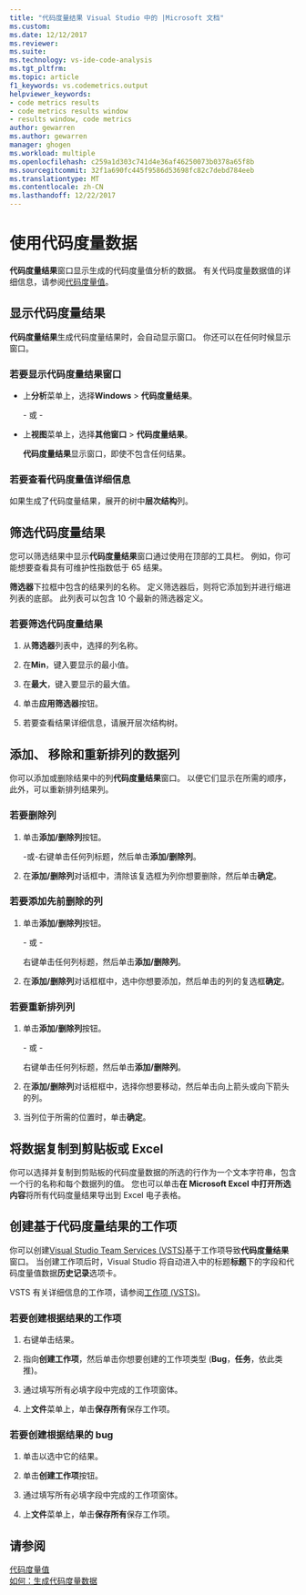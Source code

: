 ```yaml
---
title: "代码度量结果 Visual Studio 中的 |Microsoft 文档"
ms.custom: 
ms.date: 12/12/2017
ms.reviewer: 
ms.suite: 
ms.technology: vs-ide-code-analysis
ms.tgt_pltfrm: 
ms.topic: article
f1_keywords: vs.codemetrics.output
helpviewer_keywords:
- code metrics results
- code metrics results window
- results window, code metrics
author: gewarren
ms.author: gewarren
manager: ghogen
ms.workload: multiple
ms.openlocfilehash: c259a1d303c741d4e36af46250073b0378a65f8b
ms.sourcegitcommit: 32f1a690fc445f9586d53698fc82c7debd784eeb
ms.translationtype: MT
ms.contentlocale: zh-CN
ms.lasthandoff: 12/22/2017
---
```

# <a name="working-with-code-metrics-data"></a>使用代码度量数据

**代码度量结果**窗口显示生成的代码度量值分析的数据。 有关代码度量数据值的详细信息，请参阅[代码度量值](../code-quality/code-metrics-values.md)。

## <a name="displaying-code-metrics-results"></a>显示代码度量结果

**代码度量结果**生成代码度量结果时，会自动显示窗口。 你还可以在任何时候显示窗口。

### <a name="to-display-the-code-metrics-results-window"></a>若要显示代码度量结果窗口

- 上**分析**菜单上，选择**Windows** > **代码度量结果**。

   \- 或 -

- 上**视图**菜单上，选择**其他窗口** > **代码度量结果**。

   **代码度量结果**显示窗口，即使不包含任何结果。

### <a name="to-view-code-metrics-details"></a>若要查看代码度量值详细信息

如果生成了代码度量结果，展开的树中**层次结构**列。

## <a name="filtering-code-metrics-results"></a>筛选代码度量结果

您可以筛选结果中显示**代码度量结果**窗口通过使用在顶部的工具栏。 例如，你可能想要查看具有可维护性指数低于 65 结果。

**筛选器**下拉框中包含的结果列的名称。 定义筛选器后，则将它添加到并进行缩进列表的底部。 此列表可以包含 10 个最新的筛选器定义。

### <a name="to-filter-the-code-metrics-results"></a>若要筛选代码度量结果

1.  从**筛选器**列表中，选择的列名称。

2.  在**Min**，键入要显示的最小值。

3.  在**最大**，键入要显示的最大值。

4.  单击**应用筛选器**按钮。

5.  若要查看结果详细信息，请展开层次结构树。

## <a name="adding-removing-and-rearranging-data-columns"></a>添加、 移除和重新排列的数据列

你可以添加或删除结果中的列**代码度量结果**窗口。 以便它们显示在所需的顺序，此外，可以重新排列结果列。

### <a name="to-remove-a-column"></a>若要删除列

1. 单击**添加/删除列**按钮。

     \-或-右键单击任何列标题，然后单击**添加/删除列**。

1. 在**添加/删除列**对话框中，清除该复选框为列你想要删除，然后单击**确定**。

### <a name="to-add-a-previously-removed-column"></a>若要添加先前删除的列

1. 单击**添加/删除列**按钮。

     \- 或 -

     右键单击任何列标题，然后单击**添加/删除列**。

1. 在**添加/删除列**对话框框中，选中你想要添加，然后单击的列的复选框**确定**。

### <a name="to-rearrange-columns"></a>若要重新排列列

1. 单击**添加/删除列**按钮。

     \- 或 -

     右键单击任何列标题，然后单击**添加/删除列**。

1. 在**添加/删除列**对话框框中，选择你想要移动，然后单击向上箭头或向下箭头的列。

1. 当列位于所需的位置时，单击**确定**。

## <a name="copying-data-to-the-clipboard-or-excel"></a>将数据复制到剪贴板或 Excel

你可以选择并复制到剪贴板的代码度量数据的所选的行作为一个文本字符串，包含一个行的名称和每个数据列的值。 您也可以单击**在 Microsoft Excel 中打开所选内容**将所有代码度量结果导出到 Excel 电子表格。

## <a name="creating-a-work-item-based-on-code-metric-results"></a>创建基于代码度量结果的工作项

你可以创建[Visual Studio Team Services (VSTS)](/vsts/index)基于工作项导致**代码度量结果**窗口。 当创建工作项后时，Visual Studio 将自动进入中的标题**标题**下的字段和代码度量值数据**历史记录**选项卡。

VSTS 有关详细信息的工作项，请参阅[工作项 (VSTS)](/vsts/work/work-items/index)。

### <a name="to-create-a-work-item-based-on-a-result"></a>若要创建根据结果的工作项

1.  右键单击结果。

2.  指向**创建工作项**，然后单击你想要创建的工作项类型 (**Bug**，**任务**，依此类推)。

3.  通过填写所有必填字段中完成的工作项窗体。

4.  上**文件**菜单上，单击**保存所有**保存工作项。

### <a name="to-create-a-bug-based-on-a-result"></a>若要创建根据结果的 bug

1.  单击以选中它的结果。

2.  单击**创建工作项**按钮。

3.  通过填写所有必填字段中完成的工作项窗体。

4.  上**文件**菜单上，单击**保存所有**保存工作项。

## <a name="see-also"></a>请参阅

[代码度量值](../code-quality/code-metrics-values.md)  
[如何：生成代码度量数据](../code-quality/how-to-generate-code-metrics-data.md)